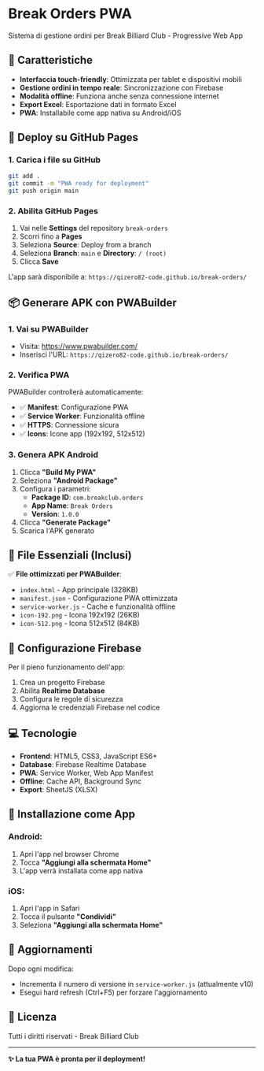 # Break Orders PWA

Sistema di gestione ordini per Break Billiard Club - Progressive Web App

## 📱 Caratteristiche

- **Interfaccia touch-friendly**: Ottimizzata per tablet e dispositivi mobili
- **Gestione ordini in tempo reale**: Sincronizzazione con Firebase
- **Modalità offline**: Funziona anche senza connessione internet
- **Export Excel**: Esportazione dati in formato Excel
- **PWA**: Installabile come app nativa su Android/iOS

## 🚀 Deploy su GitHub Pages

### 1. Carica i file su GitHub
```bash
git add .
git commit -m "PWA ready for deployment"
git push origin main
```

### 2. Abilita GitHub Pages
1. Vai nelle **Settings** del repository `break-orders`
2. Scorri fino a **Pages**
3. Seleziona **Source**: Deploy from a branch
4. Seleziona **Branch**: `main` e **Directory**: `/ (root)`
5. Clicca **Save**

L'app sarà disponibile a: `https://qizero82-code.github.io/break-orders/`

## 📦 Generare APK con PWABuilder

### 1. Vai su PWABuilder
- Visita: https://www.pwabuilder.com/
- Inserisci l'URL: `https://qizero82-code.github.io/break-orders/`

### 2. Verifica PWA
PWABuilder controllerà automaticamente:
- ✅ **Manifest**: Configurazione PWA
- ✅ **Service Worker**: Funzionalità offline
- ✅ **HTTPS**: Connessione sicura
- ✅ **Icons**: Icone app (192x192, 512x512)

### 3. Genera APK Android
1. Clicca **"Build My PWA"**
2. Seleziona **"Android Package"**
3. Configura i parametri:
   - **Package ID**: `com.breakclub.orders`
   - **App Name**: `Break Orders`
   - **Version**: `1.0.0`
4. Clicca **"Generate Package"**
5. Scarica l'APK generato

## 📁 File Essenziali (Inclusi)

✅ **File ottimizzati per PWABuilder**:
- `index.html` - App principale (328KB)
- `manifest.json` - Configurazione PWA ottimizzata
- `service-worker.js` - Cache e funzionalità offline
- `icon-192.png` - Icona 192x192 (26KB)
- `icon-512.png` - Icona 512x512 (84KB)

## 🔧 Configurazione Firebase

Per il pieno funzionamento dell'app:
1. Crea un progetto Firebase
2. Abilita **Realtime Database**
3. Configura le regole di sicurezza
4. Aggiorna le credenziali Firebase nel codice

## 💻 Tecnologie

- **Frontend**: HTML5, CSS3, JavaScript ES6+
- **Database**: Firebase Realtime Database
- **PWA**: Service Worker, Web App Manifest
- **Offline**: Cache API, Background Sync
- **Export**: SheetJS (XLSX)

## 📱 Installazione come App

### Android:
1. Apri l'app nel browser Chrome
2. Tocca **"Aggiungi alla schermata Home"**
3. L'app verrà installata come app nativa

### iOS:
1. Apri l'app in Safari
2. Tocca il pulsante **"Condividi"**
3. Seleziona **"Aggiungi alla schermata Home"**

## 🔄 Aggiornamenti

Dopo ogni modifica:
- Incrementa il numero di versione in `service-worker.js` (attualmente v10)
- Esegui hard refresh (Ctrl+F5) per forzare l'aggiornamento

## 📄 Licenza

Tutti i diritti riservati - Break Billiard Club

---

**✨ La tua PWA è pronta per il deployment!**
